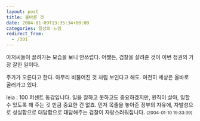 ```yaml
---
layout: post
title: 올바른 것
date: 2004-01-09T13:35:34+00:00
categories: 일상의-느낌
redirect_from:
  - /301
---
```


아저씨들이 끌려가는 모습을 보니 안쓰럽다. 어쨌든, 검찰을 살려준 것이 이번 정권의 가장 잘한 일이다.

주가가 오른다고 한다. 아무리 비뚤어진 것 처럼 보인다고 해도. 여전히 세상은 올바로 굴러가고 있다.
<div id=comments>
<div class=comment>
<!--- cmt:632 --->
<!--- mail: --->
<!--- parent:0 --->
leia : 
100 퍼센트 동감입니다.
일을 잘하고 못하고도 중요하겠지만,
원칙이 살아, 일할 수 있도록 해 주는 것 만큼 중요한 건 없죠.
먼저 목줄을 놓아준 정부의 자유에, 
자발성으로 성실함으로 대담함으로 대답해주는 검찰이 자랑스러워집니다.
 <small>(2004-01-10 19:33:39)</small>
</div>
</div>
